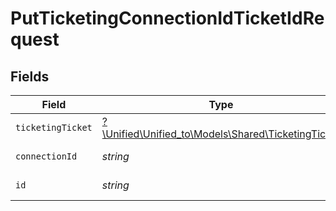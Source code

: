# PutTicketingConnectionIdTicketIdRequest


## Fields

| Field                                                                                        | Type                                                                                         | Required                                                                                     | Description                                                                                  |
| -------------------------------------------------------------------------------------------- | -------------------------------------------------------------------------------------------- | -------------------------------------------------------------------------------------------- | -------------------------------------------------------------------------------------------- |
| `ticketingTicket`                                                                            | [?\Unified\Unified_to\Models\Shared\TicketingTicket](../../models/shared/TicketingTicket.md) | :heavy_minus_sign:                                                                           | N/A                                                                                          |
| `connectionId`                                                                               | *string*                                                                                     | :heavy_check_mark:                                                                           | ID of the connection                                                                         |
| `id`                                                                                         | *string*                                                                                     | :heavy_check_mark:                                                                           | ID of the Ticket                                                                             |